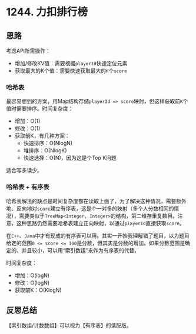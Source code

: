 # 1244. 力扣排行榜

## 思路

考虑API所需操作：

- 增加/修改KV值：需要根据`playerId`快速定位元素
- 获取最大的K个值：需要快速获取最大的`K`个`score`

### 哈希表

最容易想到的方案，用Map结构存储`playerId => score`映射，但这样获取前`K`个值时需要排序。时间复杂度：

- 增加：O(1)
- 修改：O(1)
- 获取前K，有几种方案：
  - 快速排序：O(NlogN)
  - 堆排序：O(NlogK)
  - 快速选择：O(N)，因为这是个Top K问题

适合写多读少。

### 哈希表 + 有序表

哈希表解法的缺点是时间复杂度都在读取上面了，为了解决这种情况，需要额外地、反向地对`score`建立有序表，这是个一对多的映射（多个人分数相同的情况），需要类似于`TreeMap<Integer, Integer>`的结构，第二维存重复数目。注意，这种思路仍然需要哈希表建立正向映射，以通过`playerId`直接获取`score`。

在`C++`、`Java`中才有现成的有序表可以用。其实一开始我理解错了题目，以为题目给定的范围`0 <= score <= 100`是分数，但其实是分数的增加。如果分数范围是确定的、并且较小，可以用“索引数组”来作为有序表的代替。

时间复杂度：

- 增加：O(logN)
- 修改：O(logN)
- 获取前K：O(KlogN)

## 反思总结

【索引数组/计数数组】可以视为【有序表】的低配版。
